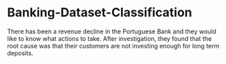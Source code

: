 # Banking-Dataset-Classification
There has been a revenue decline in the Portuguese Bank and they would like to know what actions to take. After investigation, they found that the root cause was that their customers are not investing enough for long term deposits. 
